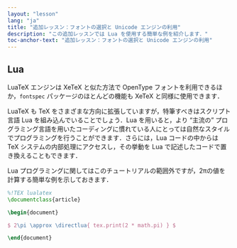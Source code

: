 ```yaml
---
layout: "lesson"
lang: "ja"
title: "追加レッスン：フォントの選択と Unicode エンジンの利用"
description: "この追加レッスンでは Lua を使用する簡単な例を紹介します．"
toc-anchor-text: "追加レッスン：フォントの選択と Unicode エンジンの利用"
---
```


## Lua

LuaTeX エンジンは XeTeX と似た方法で OpenType フォントを利用できるほか，`fontspec` パッケージのほとんどの機能も XeTeX と同様に使用できます．

LuaTeX も TeX をさまざまな方向に拡張していますが，特筆すべきはスクリプト言語 Lua を組み込んでいることでしょう．Lua を用いると，より “主流の” プログラミング言語を用いたコーディングに慣れている人にとっては自然なスタイルでプログラミングを行うことができます．さらには，Lua コードの中からは TeX システムの内部処理にアクセスし，その挙動を Lua で記述したコードで置き換えることもできます．

Lua プログラミングに関してはこのチュートリアルの範囲外ですが，2πの値を計算する簡単な例を示しておきます．

```latex
%!TEX lualatex
\documentclass{article}

\begin{document}

$ 2\pi \approx \directlua{ tex.print(2 * math.pi) } $

\end{document}
```

